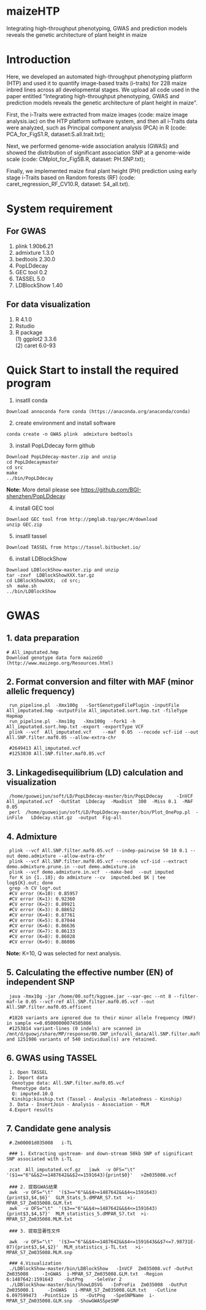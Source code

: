 # maizeHTP
Integrating high-throughput phenotyping, GWAS and prediction models reveals the genetic architecture of plant height in maize

# Introduction
Here, we developed an automated high-throughput phenotyping platform (HTP) and used it to quantify image-based traits (i-traits) for 228 maize inbred lines across all developmental stages. We upload all code used in the paper entitled "Integrating high-throughput phenotyping, GWAS and prediction models reveals the genetic architecture of plant height in maize".

First, the i-Traits were extracted from maize images (code: maize image analysis.iac) on the HTP platform software system, and then all i-Traits data were analyzed, such as Principal component analysis (PCA) in R (code: PCA_for_FigS1.R, dataset:S.all.trait.txt);

Next, we performed genome-wide association analysis (GWAS) and showed the distribution of significant association SNP at a genome-wide scale (code: CMplot_for_Fig5B.R, dataset: PH.SNP.txt);

Finally, we implemented maize final plant height (PH) prediction using early stage i-Traits based on Random forests (RF) (code: caret_regression_RF_CV10.R, dataset: S4_all.txt).

# System requirement
## For GWAS

  1. plink 1.90b6.21   
  2. admixture 1.3.0   
  3. bedtools 2.30.0  
  4. PopLDdecay
  5. GEC tool 0.2  
  6. TASSEL 5.0
  7. LDBlockShow 1.40

## For data visualization

  1. R 4.1.0  
  2. Rstudio   
  3. R package  
    (1) ggplot2  3.3.6  
    (2) caret 6.0-93  

# Quick Start to install the required program
  1. insatll conda  
  
    Download annoconda form conda (https://anaconda.org/anaconda/conda)  
      
  2. create environment and install software  
     
    conda create -n GWAS plink  admixture bedtools   
     
  3. install PopLDdecay form github  
    
    Download PopLDdecay-master.zip and unzip 
    cd PopLDdecaymaster 
    cd src  
    make  
    ../bin/PopLDdecay
    
   **Note:** More detail please see https://github.com/BGI-shenzhen/PopLDdecay
   
  4. install GEC tool 
     
    Downlaod GEC tool from http://pmglab.top/gec/#/download  
    unzip GEC.zip  
  
  5. insatll tassel  
     
    Download TASSEL from https://tassel.bitbucket.io/  
  
  6. install LDBlockShow
  
    Downlaod LDBlockShow-master.zip and unzip  
    tar -zxvf  LDBlockShowXXX.tar.gz  
    cd LDBlockShowXXX;  cd src;  
    sh  make.sh                         
    ../bin/LDBlockShow  
    
# GWAS
## 1. data preparation  
    # All_imputated.hmp
    Download genotype data form maizeGO (http://www.maizego.org/Resources.html)  
    
## 2. Format conversion and filter with MAF (minor allelic frequency)
     
     run_pipeline.pl  -Xmx100g   -SortGenotypeFilePlugin -inputFile All_imputated.hmp -outputFile All_imputated.sort.hmp.txt -fileType Hapmap  
     run_pipeline.pl  -Xms10g   -Xmx100g  -fork1 -h   All_imputated.sort.hmp.txt -export -exportType VCF  
     plink --vcf  All_imputated.vcf    --maf  0.05  --recode vcf-iid --out  All.SNP.filter.maf0.05 --allow-extra-chr  
     
     #2649413 All_imputated.vcf
     #1253830 All.SNP.filter.maf0.05.vcf

          
## 3. Linkagedisequilibrium (LD) calculation and visualization
     
     /home/guoweijun/soft/LD/PopLDdecay-master/bin/PopLDdecay     -InVCF   All_imputated.vcf  -OutStat  LDdecay  -MaxDist  300  -Miss 0.1  -MAF 0.05  
     perl  /home/guoweijun/soft/LD/PopLDdecay-master/bin/Plot_OnePop.pl  -inFile   LDdecay.stat.gz  -output  Fig-all  

## 4. Admixture

     plink --vcf All.SNP.filter.maf0.05.vcf --indep-pairwise 50 10 0.1 --out demo.admixture --allow-extra-chr  
     plink --vcf All.SNP.filter.maf0.05.vcf --recode vcf-iid --extract demo.admixture.prune.in --out demo.admixture.in  
     plink --vcf demo.admixture.in.vcf  --make-bed  --out imputed  
     for K in {1..10}; do admixture --cv  imputed.bed $K | tee log${K}.out; done  
     grep -h CV log*.out  
     #CV error (K=10): 0.85957  
     #CV error (K=1): 0.92360  
     #CV error (K=2): 0.89921  
     #CV error (K=3): 0.88652  
     #CV error (K=4): 0.87761  
     #CV error (K=5): 0.87044  
     #CV error (K=6): 0.86636  
     #CV error (K=7): 0.86133  
     #CV error (K=8): 0.86028  
     #CV error (K=9): 0.86086  

   **Note:** K=10, Q was selected for next analysis.


## 5. Calculating the effective number (EN) of independent SNP

     java -Xmx10g -jar /home/00.soft/kggsee.jar --var-gec --nt 8 --filter-maf-le 0.05 --vcf-ref All.SNP.filter.maf0.05.vcf --out All.SNP.filter.maf0.05.efficent    

     #1828 variants are ignored due to their minor allele frequency (MAF) in sample <=0.05000000074505806
     #1253814 variant-lines (0 indels) are scanned in /mnt/d/guowj/share/MP/response/00.SNP_info/all_data/All.SNP.filter.maf0.05.vcf; and 1251986 variants of 540 individual(s) are retained.

## 6. GWAS using TASSEL
   
     1. Open TASSEL  
     2. Import data  
      Genotype data: All.SNP.filter.maf0.05.vcf  
      Phenotype data  
      Q: imputed.10.Q 
      Kinship:kinship.txt (Tassel - Analysis -Relatedness - Kinship)  
     3. Data - InsertJoin - Analysis - Association - MLM  
     4.Export results  

## 7. Candidate gene analysis

     #.Zm00001d035008	i-TL

     ### 1. Extracting upstream- and down-stream 50kb SNP of significant SNP associated with i-TL  

     zcat  All_imputated.vcf.gz   |awk  -v OFS="\t"  '($1=="6"&&$2>=1487642&&$2<=1591643){print$0}'   >Zm035008.vcf  

     ### 2. 提取GWAS结果  
     awk  -v OFS="\t"  '($3=="6"&&$4>=1487642&&$4<=1591643){print$3,$4,$6}'  GLM_Stats_5.dMPAR_S7.txt  >i-MPAR_S7_Zm035008.GLM.txt  
     awk  -v OFS="\t"  '($3=="6"&&$4>=1487642&&$4<=1591643){print$3,$4,$7}'  MLM_statistics_5.dMPAR_S7.txt  >i-MPAR_S7_Zm035008.MLM.txt  

     ### 3. 提取显著性文件  
     
     awk  -v OFS="\t"  '($3=="6"&&$4>=1487642&&$4<=1591643&&$7<=7.98731E-07){print$3,$4,$2}'  MLM_statistics_i-TL.txt   >i-MPAR_S7_Zm035008.MLM.snp  
     
     ### 4.Visualization
     ./LDBlockShow-master/bin/LDBlockShow   -InVCF  Zm035008.vcf -OutPut  Zm035008     -InGWAS  i-MPAR_S7_Zm035008.GLM.txt  -Region   6:1487642:1591643    -OutPng    -SeleVar 2  
     ./LDBlockShow-master/bin/ShowLDSVG   -InPreFix  Zm035008  -OutPut   Zm035008.1     -InGWAS   i-MPAR_S7_Zm035008.GLM.txt   -Cutline  6.097599473  -PointSize 15   -OutPng   -SpeSNPName  i-MPAR_S7_Zm035008.GLM.snp  -ShowGWASSpeSNP  

     
    
